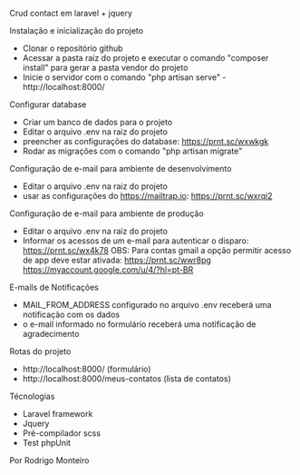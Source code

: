 Crud contact em laravel + jquery

Instalação e inicialização do projeto
- Clonar o repositório github
- Acessar a pasta raiz do projeto e executar o comando "composer install" para gerar a pasta vendor do projeto
- Inicie o servidor com o comando "php artisan serve" - http://localhost:8000/

Configurar database
- Criar um banco de dados para o projeto
- Editar o arquivo .env na raiz do projeto
- preencher as configurações do database: https://prnt.sc/wxwkgk
- Rodar as migrações com o comando "php artisan migrate"

Configuração de e-mail para ambiente de desenvolvimento
- Editar o arquivo .env na raiz do projeto
- usar as configurações do https://mailtrap.io: https://prnt.sc/wxrqi2

Configuração de e-mail para ambiente de produção
- Editar o arquivo .env na raiz do projeto
- Informar os acessos de um e-mail para autenticar o disparo: https://prnt.sc/wx4k78
OBS: Para contas gmail a opção permitir acesso de app deve estar ativada: https://prnt.sc/wwr8pg
https://myaccount.google.com/u/4/?hl=pt-BR

E-mails de Notificações
- MAIL_FROM_ADDRESS configurado no arquivo .env receberá uma notificação com os dados
- o e-mail informado no formulário receberá uma notificação de agradecimento

Rotas do projeto
- http://localhost:8000/ (formulário)
- http://localhost:8000/meus-contatos  (lista de contatos)

Técnologias
- Laravel framework
- Jquery
- Pré-compilador scss
- Test phpUnit

Por Rodrigo Monteiro
